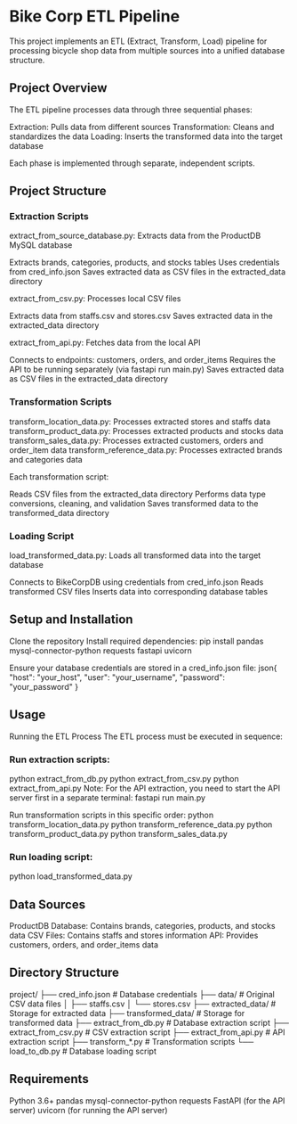 # Bike Corp ETL Pipeline

This project implements an ETL (Extract, Transform, Load) pipeline for processing bicycle shop data from multiple sources into a unified database structure.

## Project Overview
The ETL pipeline processes data through three sequential phases:

Extraction: Pulls data from different sources
Transformation: Cleans and standardizes the data
Loading: Inserts the transformed data into the target database

Each phase is implemented through separate, independent scripts.

## Project Structure

### Extraction Scripts

extract_from_source_database.py: Extracts data from the ProductDB MySQL database

Extracts brands, categories, products, and stocks tables
Uses credentials from cred_info.json
Saves extracted data as CSV files in the extracted_data directory


extract_from_csv.py: Processes local CSV files

Extracts data from staffs.csv and stores.csv
Saves extracted data in the extracted_data directory


extract_from_api.py: Fetches data from the local API

Connects to endpoints: customers, orders, and order_items
Requires the API to be running separately (via fastapi run main.py)
Saves extracted data as CSV files in the extracted_data directory

### Transformation Scripts

transform_location_data.py: Processes extracted stores and staffs data
transform_product_data.py: Processes extracted products and stocks data
transform_sales_data.py: Processes extracted customers, orders and order_item data
transform_reference_data.py: Processes extracted brands and categories data


Each transformation script:

Reads CSV files from the extracted_data directory
Performs data type conversions, cleaning, and validation
Saves transformed data to the transformed_data directory

### Loading Script

load_transformed_data.py: Loads all transformed data into the target database

Connects to BikeCorpDB using credentials from cred_info.json
Reads transformed CSV files
Inserts data into corresponding database tables



## Setup and Installation

Clone the repository
Install required dependencies:
pip install pandas mysql-connector-python requests fastapi uvicorn

Ensure your database credentials are stored in a cred_info.json file:
json{
  "host": "your_host",
  "user": "your_username",
  "password": "your_password"
}


## Usage
Running the ETL Process
The ETL process must be executed in sequence:

### Run extraction scripts:
python extract_from_db.py
python extract_from_csv.py
python extract_from_api.py
Note: For the API extraction, you need to start the API server first in a separate terminal:
fastapi run main.py

Run transformation scripts in this specific order:
python transform_location_data.py
python transform_reference_data.py
python transform_product_data.py
python transform_sales_data.py

### Run loading script:
python load_transformed_data.py


## Data Sources

ProductDB Database: Contains brands, categories, products, and stocks data
CSV Files: Contains staffs and stores information
API: Provides customers, orders, and order_items data

## Directory Structure
project/
├── cred_info.json              # Database credentials
├── data/                       # Original CSV data files
│   ├── staffs.csv
│   └── stores.csv
├── extracted_data/             # Storage for extracted data
├── transformed_data/           # Storage for transformed data
├── extract_from_db.py          # Database extraction script
├── extract_from_csv.py         # CSV extraction script
├── extract_from_api.py         # API extraction script
├── transform_*.py              # Transformation scripts
└── load_to_db.py               # Database loading script

## Requirements

Python 3.6+
pandas
mysql-connector-python
requests
FastAPI (for the API server)
uvicorn (for running the API server)
